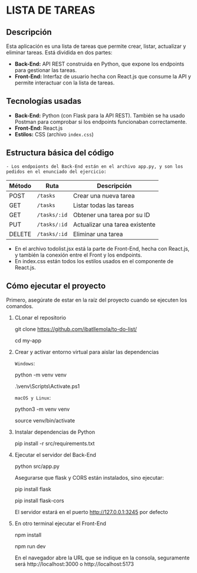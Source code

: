 # LISTA DE TAREAS 

## Descripción

Esta aplicación es una lista de tareas que permite crear, listar, actualizar y eliminar tareas. Está dividida en dos partes:

- **Back-End:** API REST construida en Python, que expone los endpoints para gestionar las tareas.
- **Front-End:** Interfaz de usuario hecha con React.js que consume la API y permite interactuar con la lista de tareas.


## Tecnologías usadas

- **Back-End:** Python (con Flask para la API REST). También se ha usado Postman para comprobar si los endpoints funcionaban correctamente.
- **Front-End:** React.js
- **Estilos:** CSS (archivo `index.css`)


## Estructura básica del código
    - Los endpoionts del Back-End están en el archivo app.py, y son los pedidos en el enunciado del ejercicio:

| Método | Ruta         | Descripción                       |
|--------|--------------|-----------------------------------|
| POST   | `/tasks`     | Crear una nueva tarea             |
| GET    | `/tasks`     | Listar todas las tareas           |
| GET    | `/tasks/:id` | Obtener una tarea por su ID       |
| PUT    | `/tasks/:id` | Actualizar una tarea existente    |
| DELETE | `/tasks/:id` | Eliminar una tarea                |

 - En el archivo todolist.jsx está la parte de Front-End, hecha con React.js, y también la conexión entre el Front y los endpoints. 
 - En index.css están todos los estilos usados en el componente de React.js. 


## Cómo ejecutar el proyecto

Primero, asegúrate de estar en la raíz del proyecto cuando se ejecuten los comandos. 

1. CLonar el repositorio

    git clone https://github.com/ibatllemola/to-do-list/

    cd my-app


3. Crear y activar entorno virtual para aislar las dependencias

    `Windows`: 

    python -m venv venv

    .\venv\Scripts\Activate.ps1


    `macOS y Linux`:

    python3 -m venv venv

    source venv/bin/activate


4. Instalar dependencias de Python

    pip install -r src/requirements.txt


5. Ejecutar el servidor del Back-End

    python src/app.py


    Asegurarse que flask y CORS están instalados, sino ejecutar:

    pip install flask

    pip install flask-cors


    El servidor estará en el puerto http://127.0.0.1:3245 por defecto


6. En otro terminal ejecutar el Front-End

    npm install

    npm run dev

    En el navegador abre la URL que se indique en la consola, seguramente será http://localhost:3000 o http://localhost:5173 
